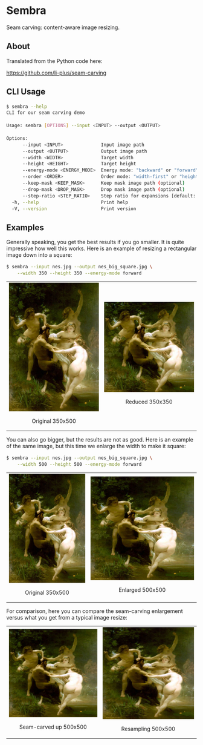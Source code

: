 # Sembra

Seam carving: content-aware image resizing.

## About

Translated from the Python code here:

https://github.com/li-plus/seam-carving

## CLI Usage

```sh
$ sembra --help
CLI for our seam carving demo

Usage: sembra [OPTIONS] --input <INPUT> --output <OUTPUT>

Options:
      --input <INPUT>              Input image path
      --output <OUTPUT>            Output image path
      --width <WIDTH>              Target width
      --height <HEIGHT>            Target height
      --energy-mode <ENERGY_MODE>  Energy mode: "backward" or "forward" [default: backward]
      --order <ORDER>              Order mode: "width-first" or "height-first" [default: width-first]
      --keep-mask <KEEP_MASK>      Keep mask image path (optional)
      --drop-mask <DROP_MASK>      Drop mask image path (optional)
      --step-ratio <STEP_RATIO>    Step ratio for expansions [default: 0.5]
  -h, --help                       Print help
  -V, --version                    Print version
```

## Examples

Generally speaking, you get the best results if you go smaller. It is quite impressive
how well this works. Here is an example of resizing a rectangular image down into a
square:

```bash
$ sembra --input nes.jpg --output nes_big_square.jpg \
    --width 350 --height 350 --energy-mode forward
```

<table>
  <tr>
    <td>
      <img src="nes.jpg" alt="Original">
      <p align="center">Original 350x500</p>
    </td>
    <td>
      <img src="nes_small_square.jpg" alt="Resized smaller">
      <p align="center">Reduced 350x350</p>
    </td>
  </tr>
</table>

You can also go bigger, but the results are not as good. Here is an example of the same
image, but this time we enlarge the width to make it square:

```bash
$ sembra --input nes.jpg --output nes_big_square.jpg \
    --width 500 --height 500 --energy-mode forward
```

<table>
  <tr>
    <td>
      <img src="nes.jpg" alt="Original">
      <p align="center">Original 350x500</p>
    </td>
    <td>
      <img src="nes_big_square.jpg" alt="Resized larger">
      <p align="center">Enlarged 500x500</p>
    </td>
  </tr>
</table>

For comparison, here you can compare the seam-carving enlargement versus what
you get from a typical image resize:

<table>
  <tr>
    <td>
      <img src="nes_big_square.jpg" alt="Original">
      <p align="center">Seam-carved up 500x500</p>
    </td>
    <td>
      <img src="nes-gimp-500.jpg" alt="Resized larger">
      <p align="center">Resampling 500x500</p>
    </td>
  </tr>
</table>
